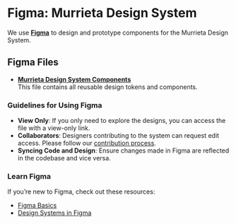 # Figma: Murrieta Design System  

We use **[Figma](https://figma.com/)** to design and prototype components for the Murrieta Design System.  

## Figma Files  

- **[Murrieta Design System Components](https://www.figma.com/design/hdt7BktTnohqp9Im41Kitw/Murrieta-Design-System?node-id=1-16&t=uy3j90Qj8jGOeeNt-1)**  
  This file contains all reusable design tokens and components.  
<!-- - **[Prototypes and Examples](https://www.figma.com/file/your-prototype-id)**  
  Explore interactive prototypes demonstrating real-world use cases.   -->

### Guidelines for Using Figma  

- **View Only**: If you only need to explore the designs, you can access the file with a view-only link.  
- **Collaborators**: Designers contributing to the system can request edit access. Please follow our [contribution process](../CONTRIBUTING.md#design-collaboration).  
- **Syncing Code and Design**: Ensure changes made in Figma are reflected in the codebase and vice versa.  

### Learn Figma  

If you’re new to Figma, check out these resources:  

- [Figma Basics](https://help.figma.com/hc/en-us/articles/360040328573-Figma-Basics)  
- [Design Systems in Figma](https://help.figma.com/hc/en-us/articles/360041051514-Create-a-design-system-with-Figma)  
